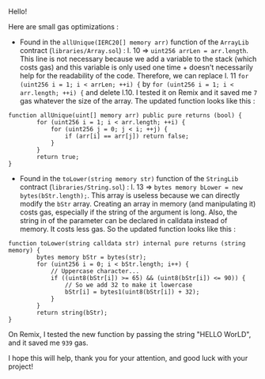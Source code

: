 Hello!

Here are small gas optimizations :

- Found in the `allUnique(IERC20[] memory arr)` function of the `ArrayLib` contract (`libraries/Array.sol`) :
l. 10 => `uint256 arrLen = arr.length`. This line is not necessary because we add a variable to the stack (which costs gas) and this variable is only used one time + doesn't necessarily help for the readability of the code.
Therefore, we can replace l. 11 `for (uint256 i = 1; i < arrLen; ++i) {` by `for (uint256 i = 1; i < arr.length; ++i) {` and delete l.10.
 I tested it on Remix and it saved me `7` gas whatever the size of the array.
The updated function looks like this :
```solidity
function allUnique(uint[] memory arr) public pure returns (bool) {
        for (uint256 i = 1; i < arr.length; ++i) {
            for (uint256 j = 0; j < i; ++j) {
                if (arr[i] == arr[j]) return false;
            }
        }
        return true;
}
```

- Found in the `toLower(string memory str)` function of the `StringLib` contract (`libraries/String.sol`) :
l. 13 => `bytes memory bLower = new bytes(bStr.length);`. This array is useless because we can directly modify the `bStr` array. Creating an array in memory (and manipulating it) costs gas, especially if the string of the argument is long. Also, the string in of the parameter can be declared in calldata instead of memory. It costs less gas.
So the updated function looks like this :
```solidity
function toLower(string calldata str) internal pure returns (string memory) {
        bytes memory bStr = bytes(str);
        for (uint256 i = 0; i < bStr.length; i++) {
            // Uppercase character...
            if ((uint8(bStr[i]) >= 65) && (uint8(bStr[i]) <= 90)) {
                // So we add 32 to make it lowercase
                bStr[i] = bytes1(uint8(bStr[i]) + 32);
            }
        }
        return string(bStr);
}
```
On Remix, I tested the new function by passing the string "HELLO WorLD", and it saved me `939` gas.

I hope this will help, thank you for your attention, and good luck with your project!